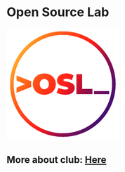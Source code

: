 # Open Source Lab
![](https://github.com/thusharkn/Open-Source-Lab-Docs/blob/main/osl%20logo%20colour.png)

## More about club: [Here](http://osl.vvce.ac.in/index.html)
